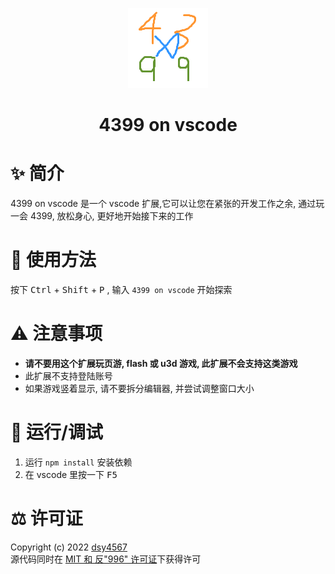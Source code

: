 <p align="center">
<img src="icon.png" />
<h1 align="center">4399 on vscode</h1>
</p>

# ✨ 简介

4399 on vscode 是一个 vscode 扩展,它可以让您在紧张的开发工作之余, 通过玩一会 4399, 放松身心, 更好地开始接下来的工作

# 🔨 使用方法

按下 <kbd>Ctrl</kbd> + <kbd>Shift</kbd> + <kbd>P</kbd>
, 输入 `4399 on vscode` 开始探索

# ⚠️ 注意事项

-   **请不要用这个扩展玩页游, flash 或 u3d 游戏, 此扩展不会支持这类游戏**
-   此扩展不支持登陆账号
-   如果游戏竖着显示, 请不要拆分编辑器, 并尝试调整窗口大小

# 💊 运行/调试

1. 运行 `npm install` 安装依赖
2. 在 vscode 里按一下 <kbd>F5</kbd>

# ⚖️ 许可证

Copyright (c) 2022 [dsy4567](https://github.com/dsy4567/)  
源代码同时在 [MIT 和 反"996" 许可证](LICENSE)下获得许可

